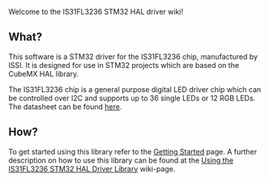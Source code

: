 Welcome to the IS31FL3236 STM32 HAL driver wiki!

## What?

This software is a STM32 driver for the IS31FL3236 chip, manufactured by ISSI. It is designed for use in STM32 projects which are based on the CubeMX HAL library.

The IS31FL3236 chip is a general purpose digital LED driver chip which can be controlled over I2C and supports up to 36 single LEDs or 12 RGB LEDs. The datasheet can be found [here](http://www.issi.com/WW/pdf/31FL3236.pdf).

## How?

To get started using this library refer to the [Getting Started](https://github.com/berndoJ/IS31FL3236_STM32_HAL_Driver/wiki/Getting-Started) page. A further description on how to use this library can be found at the [Using the IS31FL3236 STM32 HAL Driver Library](https://github.com/berndoJ/IS31FL3236_STM32_HAL_Driver/wiki/Using-the-IS31FL3236-STM32-HAL-Driver-Library) wiki-page.